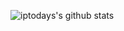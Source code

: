 <!--
**iptodays/iptodays** is a ✨ _special_ ✨ repository because its `README.md` (this file) appears on your GitHub profile.

Here are some ideas to get you started:

- 🔭 I’m currently working on ...
- 🌱 I’m currently learning ...
- 👯 I’m looking to collaborate on ...
- 🤔 I’m looking for help with ...
- 💬 Ask me about ...
- 📫 How to reach me: ...
- 😄 Pronouns: ...
- ⚡ Fun fact: ...
-->

![iptodays's github stats](https://github-readme-stats.vercel.app/api?username=debuggerx01&show_icons=true)

<script>
const isDark = () => document.querySelector('html').getAttribute('data-color-mode') === 'dark';
console.info(isDark());
(
  new MutationObserver(() => {
    console.info(isDark());
  })
).observe(
  document.querySelector('html'),
  { attributes: true },
);
</script>
